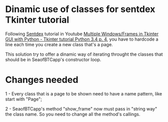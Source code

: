 # Dinamic use of classes for sentdex Tkinter tutorial
Following [Sentdex](https://github.com/Sentdex) tutorial in Youtube [Multiple Windows/Frames in Tkinter GUI with Python - Tkinter tutorial Python 3.4 p. 4](https://www.youtube.com/watch?v=jBUpjijYtCk&list=PLQVvvaa0QuDclKx-QpC9wntnURXVJqLyk&index=4), you have to hardcode a line each time you create a new class that's a page.

This solution try to offer a dinamic way of iterating throught the classes that should be in SeaofBTCapp's constructor loop.

# Changes needed
1 - Every class that is a page to be shown need to have a name pattern, like start with "Page";

2 - SeaofBTCapp's method "show_frame" now must pass in "string way" the class name. So you need to change all the method's callings.
